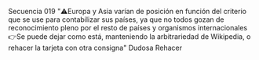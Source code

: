 Secuencia	019	"⚠️Europa y Asia varían de posición en función del criterio que se use para contabilizar sus países, ya que no todos gozan de reconocimiento pleno por el resto de países y organismos internacionales
👉Se puede dejar como está, manteniendo la arbitrariedad de Wikipedia, o rehacer la tarjeta con otra consigna"	Dudosa		Rehacer 	
